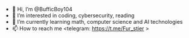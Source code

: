 - 👋 Hi, I’m @BufficBoy104
- 👀 I’m interested in coding, cybersecurity, reading
- 🌱 I’m currently learning math, computer science and AI technologies
- 📫 How to reach me <telegram: https://t.me/Fur_stier >
